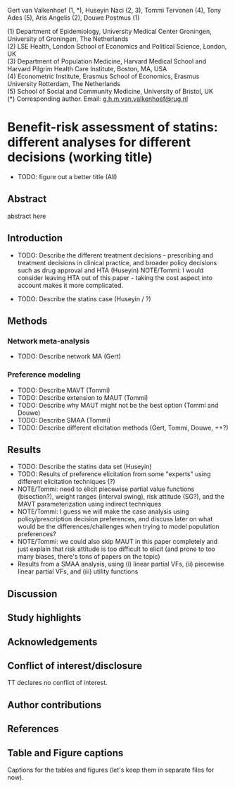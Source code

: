 Gert van Valkenhoef (1, *), Huseyin Naci (2, 3), Tommi Tervonen (4), Tony Ades (5), Aris Angelis (2), Douwe Postmus (1)

(1) Department of Epidemiology, University Medical Center Groningen, University of Groningen, The Netherlands  
(2) LSE Health, London School of Economics and Political Science, London, UK  
(3) Department of Population Medicine, Harvard Medical School and Harvard Pilgrim Health Care Institute, Boston, MA, USA  
(4) Econometric Institute, Erasmus School of Economics, Erasmus University Rotterdam, The Netherlands  
(5) School of Social and Community Medicine, University of Bristol, UK  
(*) Corresponding author. Email: g.h.m.van.valkenhoef@rug.nl


Benefit-risk assessment of statins: different analyses for different decisions (working title)
===

- TODO: figure out a better title (All)

Abstract
---
abstract here

Introduction
---
- TODO: Describe the different treatment decisions - prescribing and treatment decisions in clinical practice, and broader policy decisions such as drug approval and HTA (Huseyin) NOTE/Tommi: I would consider leaving HTA out of this paper - taking the cost aspect into account makes it more complicated.

- TODO: Describe the statins case (Huseyin / ?)

Methods
---

### Network meta-analysis ###
- TODO: Describe network MA (Gert)

### Preference modeling ###
- TODO: Describe MAVT (Tommi)
- TODO: Describe extension to MAUT (Tommi)
- TODO: Describe why MAUT might not be the best option (Tommi and Douwe)
- TODO: Describe SMAA (Tommi)
- TODO: Describe different elicitation methods (Gert, Tommi, Douwe, ++?)

Results
---
- TODO: Describe the statins data set (Huseyin)
- TODO: Results of preference elicitation from some "experts" using different elicitation techniques (?)
- NOTE/Tommi: need to elicit piecewise partial value functions (bisection?), weight ranges (interval swing), risk attitude (SG?), and the MAVT parameterization using indirect techniques
- NOTE/Tommi: I guess we will make the case analysis using policy/prescription decision preferences, and discuss later on what would be the differences/challenges when trying to model population preferences?
- NOTE/Tommi: we could also skip MAUT in this paper completely and just explain that risk attitude is too difficult to elicit (and prone to too many biases, there's tons of papers on the topic)
- Results from a SMAA analysis, using (i) linear partial VFs, (ii) piecewise linear partial VFs, and (iii) utility functions

Discussion
---

Study highlights
---

Acknowledgements
----

Conflict of interest/disclosure
---
TT declares no conflict of interest.

Author contributions
---

References
---

Table and Figure captions
---
Captions for the tables and figures (let's keep them in separate files for now).


